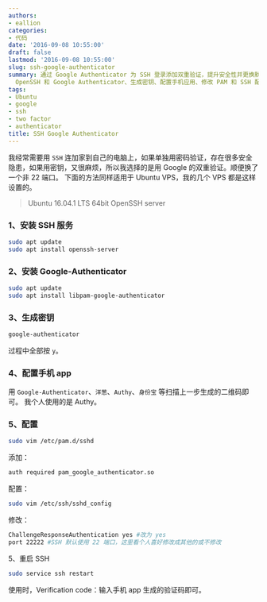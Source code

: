 ```yaml
---
authors:
- eallion
categories:
- 代码
date: '2016-09-08 10:55:00'
draft: false
lastmod: '2016-09-08 10:55:00'
slug: ssh-google-authenticator
summary: 通过 Google Authenticator 为 SSH 登录添加双重验证，提升安全性并更换默认端口。适用于 Ubuntu 系统，步骤包括安装
  OpenSSH 和 Google Authenticator、生成密钥、配置手机应用、修改 PAM 和 SSH 配置文件，最后重启服务。使用 Authy 等应用扫描二维码即可获取动态验证码。
tags:
- Ubuntu
- google
- ssh
- two factor
- authenticator
title: SSH Google Authenticator
---
```

我经常需要用 `SSH` 连加家到自己的电脑上，如果单独用密码验证，存在很多安全隐患，如果用密钥，又很麻烦，所以我选择的是用 Google 的双重验证。顺便换了一个非 22 端口。
下面的方法同样适用于 Ubuntu VPS，我的几个 VPS 都是这样设置的。

> Ubuntu 16.04.1 LTS 64bit
> OpenSSH server

### 1、安装 SSH 服务

```bash
sudo apt update
sudo apt install openssh-server
```

### 2、安装 Google-Authenticator

```bash
sudo apt update
sudo apt install libpam-google-authenticator
```

### 3、生成密钥

```bash
google-authenticator
```

过程中全部按 `y`。

### 4、配置手机 app

用 `Google-Authenticator`、`洋葱`、`Authy`、`身份宝` 等扫描上一步生成的二维码即可。
我个人使用的是 Authy。

### 5、配置

```bash
sudo vim /etc/pam.d/sshd
```

添加：

```bash
auth required pam_google_authenticator.so
```

配置：

```bash
sudo vim /etc/ssh/sshd_config
```

修改：

```bash
ChallengeResponseAuthentication yes #改为 yes
port 22222 #SSH 默认使用 22 端口，这里看个人喜好修改成其他的或不修改
```

5、重启 SSH

```bash
sudo service ssh restart
```

使用时，Verification code：输入手机 app 生成的验证码即可。
